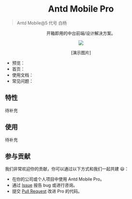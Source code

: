 <h1 align="center">Antd Mobile Pro</h1>

> Antd Mobile@5 代号 白杨

<div align="center">

开箱即用的中台前端/设计解决方案。

![](https://badgen.net/badge/icon/Ant%20Design?icon=https://gw.alipayobjects.com/zos/antfincdn/Pp4WPgVDB3/KDpgvguMpGfqaHPjicRK.svg&label)

[演示图片]

</div>

- 预览：
- 首页：
- 使用文档：
- 常见问题：

## 特性

待补充

## 使用

待补充

## 参与贡献

我们非常欢迎你的贡献，你可以通过以下方式和我们一起共建 :smiley:：

- 在你的公司或个人项目中使用 Antd Mobile Pro。
- 通过 [Issue](http://github.com/ant-design/antd-mobile-pro/issues) 报告 bug 或进行咨询。
- 提交 [Pull Request](http://github.com/ant-design/antd-mobile-pro/pulls) 改进 Pro 的代码。
